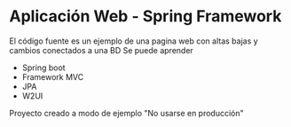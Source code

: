 # Aplicación Web - Spring Framework

El código fuente es un ejemplo de una pagina web con altas bajas y cambios conectados a una BD
Se puede aprender 
- Spring boot
- Framework MVC
- JPA
- W2UI

Proyecto creado a modo de ejemplo "No usarse en producción"
